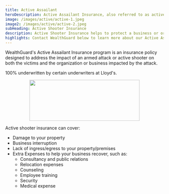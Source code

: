 ```yaml
---
title: Active Assailant
heroDescription: Active Assailant Insurance, also referred to as active shooter insurance, protects an entity in the event of a premeditated, malicious physical attack via a hand-held weapon that causes direct physical loss, bodily injury, and/or death.
image: /images/active/active-1.jpeg
image2: /images/active/active-2.jpeg
subHeading: Active Shooter Insurance
description: Active Shooter Insurance helps to protect a business or organizaiton in the event of a premeditated malicious physical attack, by an active shooter or assailant who is armed with a hand-held weapon in a situation that causes direct physical loss, bodily injury, and/or death. The financial impact of an active shooter incident can be devastating to a business. Active shooter insurance coverage will help keep your business operating during the incident recovery process.
highlights: Contact WealthGuard below to learn more about our Active Assailant Insurance program and to discuss active shooter insurance coverage options for your business.
---
```

<!-- Markdown generator - https://jaspervdj.be/lorem-markdownum/ -->

WealthGuard's Active Assailant Insurance program is an insurance policy designed to address the impact of an armed attack or active shooter on both the victims and the organization or business impacted by the attack.

100% underwritten by certain underwriters at Lloyd's.

<img src="/images/Coverholder at Lloyds_black_rgb.png" width="350" height="130" style="display: block; margin: auto;" />

Active shooter insurance can cover:
- Damage to your property
- Business interruption
- Lack of ingress/egress to your property/premises
- Extra Expenses to help your business recover, such as:
    -  Consultancy and public relations
    -  Relocation expenses
    -  Counseling
    -  Employee training
    -  Security
    -  Medical expense
